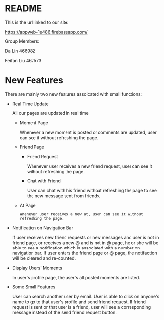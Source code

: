 # README

This is the url linked to our site:

https://appweb-1e486.firebaseapp.com/

Group Members:

Da Lin 466982

Feifan Liu 467573

# New Features
There are mainly two new features assoicated with small functions:

- Real Time Update


    All our pages are updated in real time


    - Moment Page

        Whenever a new moment is posted or comments are updated, user can see it without refreshing the page.

    - Friend Page

        - Friend Request
            
            Whenever user receives a new friend request, user can see it without refreshing the page.

        - Chat with Friend

            User can chat with his friend without refreshing the page to see the new message sent from friends.

    - At Page

          Whenever user receives a new at, user can see it without refreshing the page.

- Notification on Navigation Bar

    If user receives new friend requests or new messages and user is not in friend page, or receives a new @ and is not in @ page, he or she will be able to see a notification which is associated with a number on navigation bar. If user enters the friend page or @ page, the notifaction will be cleared and re-counted.

- Display Users' Moments
    
    In user's profile page, the user's all posted moments are listed.

- Some Small Features

    User can search another user by email. 
    User is able to click on anyone's name to go to that user's profile and send friend request.
    If friend request is sent or that user is a friend, user will see a corresponding message instead of the send friend request button.
